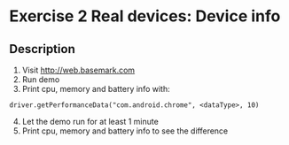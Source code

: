 # Exercise 2 Real devices: Device info

## Description
1. Visit http://web.basemark.com
2. Run demo
3. Print cpu, memory and battery info with:
```
driver.getPerformanceData("com.android.chrome", <dataType>, 10)
```
4. Let the demo run for at least 1 minute
5. Print cpu, memory and battery info to see the difference
